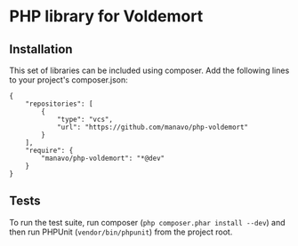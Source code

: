 # PHP library for Voldemort

## Installation

This set of libraries can be included using composer. Add the following lines to your project's composer.json:

    {
        "repositories": [
            {
                "type": "vcs",
                "url": "https://github.com/manavo/php-voldemort"
            }
        ],
        "require": {
            "manavo/php-voldemort": "*@dev"
        }
    }

## Tests ##

To run the test suite, run composer (`php composer.phar install --dev`) and then run PHPUnit (`vendor/bin/phpunit`) from the project root.
